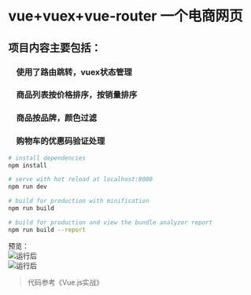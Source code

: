 # vue+vuex+vue-router 一个电商网页

## 项目内容主要包括：
### &ensp;&ensp;使用了路由跳转，vuex状态管理  
### &ensp;&ensp;商品列表按价格排序，按销量排序   
### &ensp;&ensp;商品按品牌，颜色过滤   
### &ensp;&ensp;购物车的优惠码验证处理 


``` bash
# install dependencies
npm install

# serve with hot reload at localhost:8080
npm run dev

# build for production with minification
npm run build

# build for production and view the bundle analyzer report
npm run build --report
```

预览：  
![运行后](https://zhouyijieqm.github.io/shopping/preview/prev.png)  
![运行后](https://zhouyijieqm.github.io/shopping/preview/prev1.png)  

> 代码参考《Vue.js实战》